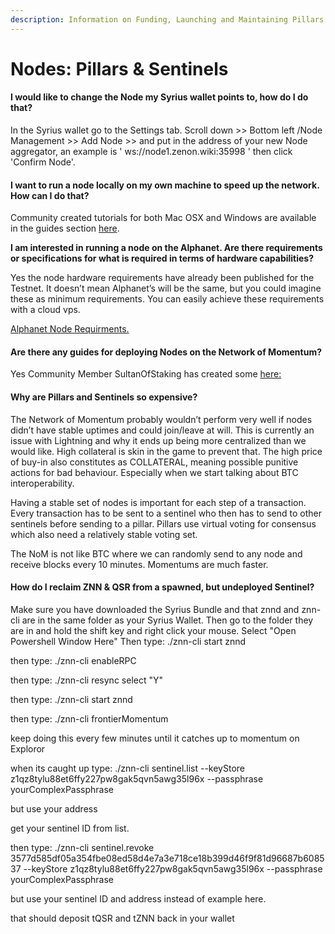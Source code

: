 ```yaml
---
description: Information on Funding, Launching and Maintaining Pillars
---
```


# Nodes: Pillars & Sentinels

#### **I would like to change the Node my Syrius wallet points to, how do I do that?**

In the Syrius wallet go to the Settings tab. Scroll down >> Bottom left /Node Management >> Add Node >> and put in the address of your new Node aggregator, an example is '  ws://node1.zenon.wiki:35998  ' then click 'Confirm Node'.

#### **I want to run a node locally on my own machine to speed up the network. How can I do that?**

Community created tutorials for both Mac OSX and Windows are available in the guides section [here](../#community-resources).

**I am interested in running a node on the Alphanet. Are there requirements or specifications for what is required in terms of hardware capabilities?**

Yes the node hardware requirements have already been published for the Testnet. It doesn’t mean Alphanet’s will be the same, but you could imagine these as minimum requirements. You can easily achieve these requirements with a cloud vps.

[Alphanet Node Requirments.](https://testnet.znn.space/#!requirements.md)

#### **Are there any guides for deploying Nodes on the Network of Momentum?**

Yes Community Member SultanOfStaking has created some [here:](https://github.com/sultanofstaking)

#### **Why are Pillars and Sentinels so expensive?**

The Network of Momentum probably wouldn’t perform very well if nodes didn’t have stable uptimes and could join/leave at will. This is currently an issue with Lightning and why it ends up being more centralized than we would like. High collateral is skin in the game to prevent that. The high price of buy-in also constitutes as COLLATERAL, meaning possible punitive actions for bad behaviour. Especially when we start talking about BTC interoperability.

Having a stable set of nodes is important for each step of a transaction. Every transaction has to be sent to a sentinel who then has to send to other sentinels before sending to a pillar. Pillars use virtual voting for consensus which also need a relatively stable voting set.

The NoM is not like BTC where we can randomly send to any node and receive blocks every 10 minutes. Momentums are much faster.

#### **How do I reclaim ZNN & QSR from a spawned, but undeployed Sentinel?**

Make sure you have downloaded the Syrius Bundle and that znnd and znn-cli are in the same folder as your Syrius Wallet. Then go to the folder they are in and hold the shift key and right click your mouse. Select "Open Powershell Window Here" Then type: ./znn-cli start znnd

then type: ./znn-cli enableRPC

then type: ./znn-cli resync select "Y"

then type: ./znn-cli start znnd

then type: ./znn-cli frontierMomentum

keep doing this every few minutes until it catches up to momentum on Exploror

when its caught up type: ./znn-cli sentinel.list --keyStore z1qz8tylu88et6ffy227pw8gak5qvn5awg35l96x --passphrase yourComplexPassphrase

but use your address

get your sentinel ID from list.

then type: ./znn-cli sentinel.revoke 3577d585df05a354fbe08ed58d4e7a3e718ce18b399d46f9f81d96687b608537 --keyStore z1qz8tylu88et6ffy227pw8gak5qvn5awg35l96x --passphrase yourComplexPassphrase

but use your sentinel ID and address instead of example here.

that should deposit tQSR and tZNN back in your wallet

